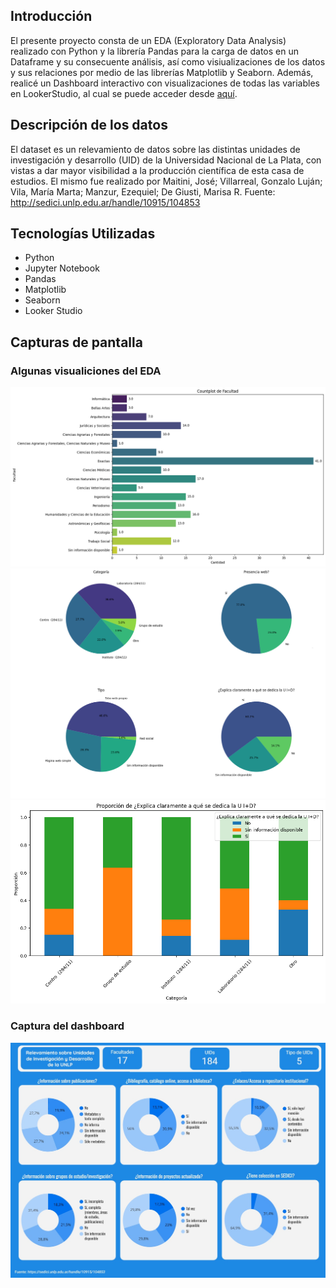 ## Introducción

El presente proyecto consta de un EDA (Exploratory Data Analysis) realizado con Python y la librería Pandas para la carga de datos en un Dataframe y su consecuente análisis, así como visiualizaciones de los datos y sus relaciones por medio de las librerías Matplotlib y Seaborn.
Además, realicé un Dashboard interactivo con visualizaciones de todas las variables en LookerStudio, al cual se puede acceder desde <a href="https://lookerstudio.google.com/s/lXLnJXsKqjk" target="_blank">aquí</a>.

## Descripción de los datos

El dataset es un relevamiento de datos sobre las distintas unidades de investigación y desarrollo (UID) de la Universidad Nacional de La Plata, con vistas a dar mayor visibilidad a la producción científica de esta casa de estudios. El mismo fue realizado por Maitini, José; Villarreal, Gonzalo Luján; Vila, María Marta; Manzur, Ezequiel; De Giusti, Marisa R. Fuente: http://sedici.unlp.edu.ar/handle/10915/104853

## Tecnologías Utilizadas

- Python
- Jupyter Notebook
- Pandas
- Matplotlib
- Seaborn
- Looker Studio

## Capturas de pantalla

### Algunas visualiciones del EDA

<img src="Img/01.png" alt="img-01">

<img src="Img/02.png" alt="img-02">

<img src="Img/03.png" alt="img-03">

### Captura del dashboard

<img src="Img/dashboard.jpg" alt="img-dashboard">
